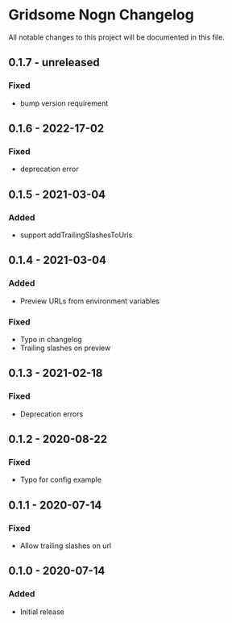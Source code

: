 # Gridsome Nogn Changelog

All notable changes to this project will be documented in this file.

## 0.1.7 - unreleased

### Fixed 
- bump version requirement

## 0.1.6 - 2022-17-02 

### Fixed 
- deprecation error

## 0.1.5 - 2021-03-04 

### Added  
- support addTrailingSlashesToUrls

## 0.1.4 - 2021-03-04  

### Added
- Preview URLs from environment variables

### Fixed  
- Typo in changelog
- Trailing slashes on preview

## 0.1.3 - 2021-02-18
### Fixed
- Deprecation errors

## 0.1.2 - 2020-08-22
### Fixed
- Typo for config example

## 0.1.1 - 2020-07-14
### Fixed
- Allow trailing slashes on url

## 0.1.0 - 2020-07-14
### Added
- Initial release
